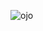 ![ojo](https://github.com/Ghost68b/Optifly-Chris/assets/47773256/205c058e-5f66-4290-a811-86e5d72ac6ca)
